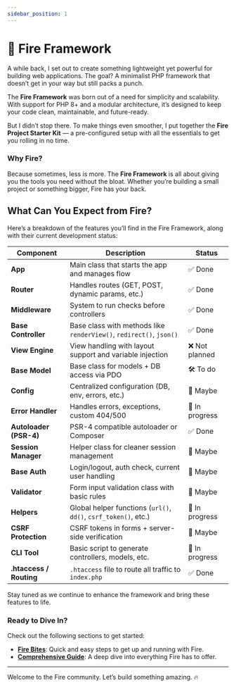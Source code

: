 ```yaml
---
sidebar_position: 1
---
```


# 🚀 Fire Framework

A while back, I set out to create something lightweight yet powerful for building web applications. The goal? A minimalist PHP framework that doesn’t get in your way but still packs a punch.

The **Fire Framework** was born out of a need for simplicity and scalability. With support for PHP 8+ and a modular architecture, it’s designed to keep your code clean, maintainable, and future-ready.

But I didn’t stop there. To make things even smoother, I put together the **Fire Project Starter Kit** — a pre-configured setup with all the essentials to get you rolling in no time.

### Why Fire?

Because sometimes, less is more. The **Fire Framework** is all about giving you the tools you need without the bloat. Whether you’re building a small project or something bigger, Fire has your back.

## What Can You Expect from Fire?

Here’s a breakdown of the features you’ll find in the Fire Framework, along with their current development status:

| **Component**           | **Description**                                                     | **Status**     |
| ----------------------- | ------------------------------------------------------------------- | -------------- |
| **App**                 | Main class that starts the app and manages flow                     | ✅ Done        |
| **Router**              | Handles routes (GET, POST, dynamic params, etc.)                    | ✅ Done        |
| **Middleware**          | System to run checks before controllers                             | ✅ Done        |
| **Base Controller**     | Base class with methods like `renderView()`, `redirect()`, `json()` | ✅ Done        |
| **View Engine**         | View handling with layout support and variable injection            | ❌ Not planned |
| **Base Model**          | Base class for models + DB access via PDO                           | 🛠️ To do       |
| **Config**              | Centralized configuration (DB, env, errors, etc.)                   | 🤔 Maybe       |
| **Error Handler**       | Handles errors, exceptions, custom 404/500                          | 🚧 In progress |
| **Autoloader (PSR-4)**  | PSR-4 compatible autoloader or Composer                             | ✅ Done        |
| **Session Manager**     | Helper class for cleaner session management                         | 🤔 Maybe       |
| **Base Auth**           | Login/logout, auth check, current user handling                     | 🤔 Maybe       |
| **Validator**           | Form input validation class with basic rules                        | 🤔 Maybe       |
| **Helpers**             | Global helper functions (`url()`, `dd()`, `csrf_token()`, etc.)     | 🚧 In progress |
| **CSRF Protection**     | CSRF tokens in forms + server-side verification                     | 🤔 Maybe       |
| **CLI Tool**            | Basic script to generate controllers, models, etc.                  | 🚧 In progress |
| **.htaccess / Routing** | `.htaccess` file to route all traffic to `index.php`                | ✅ Done        |

Stay tuned as we continue to enhance the framework and bring these features to life.

### Ready to Dive In?

Check out the following sections to get started:

- [**Fire Bites**](bites/introduction.md): Quick and easy steps to get up and running with Fire.
- [**Comprehensive Guide**](guide/introduction.md): A deep dive into everything Fire has to offer.

---

Welcome to the Fire community. Let’s build something amazing. 🔥
